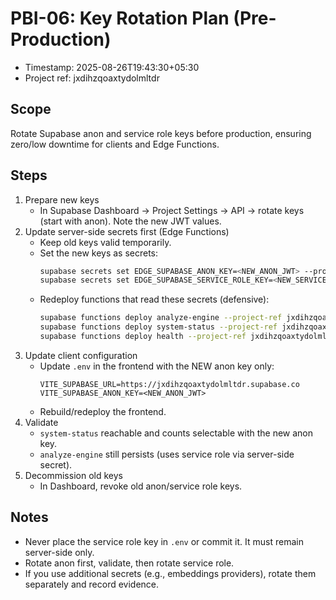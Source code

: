 # PBI-06: Key Rotation Plan (Pre-Production)

- Timestamp: 2025-08-26T19:43:30+05:30
- Project ref: jxdihzqoaxtydolmltdr

## Scope
Rotate Supabase anon and service role keys before production, ensuring zero/low downtime for clients and Edge Functions.

## Steps
1) Prepare new keys
   - In Supabase Dashboard → Project Settings → API → rotate keys (start with anon). Note the new JWT values.
2) Update server-side secrets first (Edge Functions)
   - Keep old keys valid temporarily.
   - Set the new keys as secrets:
     ```bash
     supabase secrets set EDGE_SUPABASE_ANON_KEY=<NEW_ANON_JWT> --project-ref jxdihzqoaxtydolmltdr
     supabase secrets set EDGE_SUPABASE_SERVICE_ROLE_KEY=<NEW_SERVICE_ROLE_JWT> --project-ref jxdihzqoaxtydolmltdr
     ```
   - Redeploy functions that read these secrets (defensive):
     ```bash
     supabase functions deploy analyze-engine --project-ref jxdihzqoaxtydolmltdr
     supabase functions deploy system-status --project-ref jxdihzqoaxtydolmltdr
     supabase functions deploy health --project-ref jxdihzqoaxtydolmltdr
     ```
3) Update client configuration
   - Update `.env` in the frontend with the NEW anon key only:
     ```
     VITE_SUPABASE_URL=https://jxdihzqoaxtydolmltdr.supabase.co
     VITE_SUPABASE_ANON_KEY=<NEW_ANON_JWT>
     ```
   - Rebuild/redeploy the frontend.
4) Validate
   - `system-status` reachable and counts selectable with the new anon key.
   - `analyze-engine` still persists (uses service role via server-side secret).
5) Decommission old keys
   - In Dashboard, revoke old anon/service role keys.

## Notes
- Never place the service role key in `.env` or commit it. It must remain server-side only.
- Rotate anon first, validate, then rotate service role.
- If you use additional secrets (e.g., embeddings providers), rotate them separately and record evidence.
